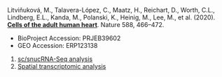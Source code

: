 Litviňuková, M., Talavera-López, C., Maatz, H., Reichart, D., Worth, C.L., Lindberg, E.L., Kanda, M., Polanski, K., Heinig, M., Lee, M., et al. (2020). **[Cells of the adult human heart](https://doi.org/10.1038/s41586-020-2797-4)**. Nature 588, 466–472.

- BioProject Accession: PRJEB39602
- GEO Accession: ERP123138



1. [sc/snucRNA-Seq analysis](https://jlduan.github.io/Replica/s41586-020-2797-4/notebooks/analyze_hca_heart.html)
2. [Spatial transcriptomic analysis](https://jlduan.github.io/Replica/s41586-020-2797-4/notebooks/analyze_spatial.html)
